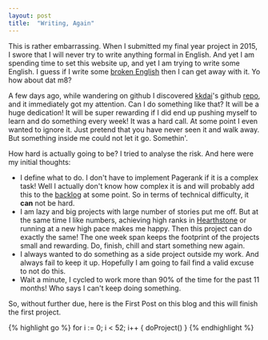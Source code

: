 ```yaml
---
layout: post
title:  "Writing, Again"
---
```

This is rather embarrassing. When I submitted my final year project in 2015, I
swore that I will never try to write anything formal in English. And yet I am
spending time to set this website up, and yet I am trying to write some English.
I guess if I write some [broken English][broken English] then I can get away
with it. Yo how about dat m8?

A few days ago, while wandering on github I discovered [kkdai][kkdai]'s github
[repo][kkdaiProject52Repo], and it immediately got my attention. Can I do
something like that? It will be a huge dedication! It will be super rewarding
if I did end up pushing myself to learn and do something every week! It was a
hard call. At some point I even wanted to ignore it. Just pretend that you have
never seen it and walk away. But something inside me could not let it go.
Somethin'.

How hard is actually going to be? I tried to analyse the risk. And here were
my initial thoughts:

- I define what to do. I don't have to implement Pagerank if it is a complex
task! Well I actually don't know how complex it is and will probably add this
to the [backlog][trelloBacklog] at some point. So in terms of technical
difficulty, it **can** not be hard.
- I am lazy and big projects with large number of stories put me off. But at
the same time I like numbers, achieving high ranks in [Hearthstone][hearthstone]
or running at a new high pace makes me happy. Then this project can do exactly
the same! The one week span keeps the footprint of the projects small and
rewarding. Do, finish, chill and start something new again.
- I always wanted to do something as a side project outside my work. And always
fail to keep it up. Hopefully I am going to fail find a valid excuse to not do
this.
- Wait a minute, I cycled to work more than 90% of the time for the past 11
months! Who says I can't keep doing something.

So, without further due, here is the First Post on this blog and this will
finish the first project.

{% highlight go %}
for i := 0; i < 52; i++ {
  doProject()
}
{% endhighlight %}

[broken English]: http://www.urbandictionary.com/define.php?term=broken%20english&utm_source=search-action
[kkdai]: https://github.com/kkdai
[kkdaiProject52Repo]: https://github.com/kkdai/project52
[trelloBacklog]: https://trello.com/b/Owq9UD6f/project-52
[hearthstone]: http://eu.battle.net/hearthstone/en/
